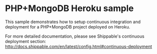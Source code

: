 PHP+MongoDB Heroku sample
=========================

This sample demonstrates how to setup continuous integration and deployment for a PHP+MongoDB project deployed on Heroku.

For more detailed documentation, please see Shippable's continuous deployment section: http://docs.shippable.com/en/latest/config.html#continuous-deployment
